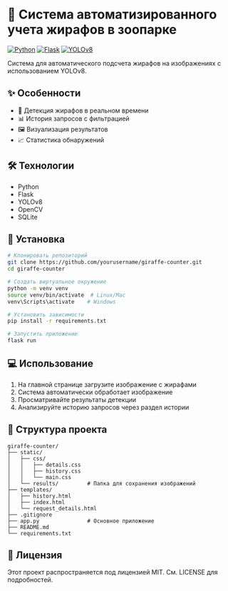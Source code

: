 # 🦒 Система автоматизированного учета жирафов в зоопарке

[![Python](https://img.shields.io/badge/Python-3.10%2B-blue)](https://python.org)
[![Flask](https://img.shields.io/badge/Flask-2.3.2-green)](https://flask.palletsprojects.com)
[![YOLOv8](https://img.shields.io/badge/YOLOv8-8.0.0-red)](https://ultralytics.com/yolov8)

Система для автоматического подсчета жирафов на изображениях с использованием YOLOv8.

## ✨ Особенности
- 🦒 Детекция жирафов в реальном времени
- 📊 История запросов с фильтрацией
- 🖼️ Визуализация результатов
- 📈 Статистика обнаружений

## 🛠️ Технологии
- Python
- Flask
- YOLOv8
- OpenCV
- SQLite

## 🚀 Установка
```bash
# Клонировать репозиторий
git clone https://github.com/yourusername/giraffe-counter.git
cd giraffe-counter

# Создать виртуальное окружение
python -m venv venv
source venv/bin/activate  # Linux/Mac
venv\Scripts\activate    # Windows

# Установить зависимости
pip install -r requirements.txt

# Запустить приложение
flask run
```

## 💻 Использование

1. На главной странице загрузите изображение с жирафами
2. Система автоматически обработает изображение
3. Просматривайте результаты детекции
4. Анализируйте историю запросов через раздел истории

## 📂 Структура проекта
```
giraffe-counter/
├── static/
│   ├── css/
│   │   ├── details.css
│   │   ├── history.css
│   │   └── main.css
│   └── results/         # Папка для сохранения изображений
├── templates/
│   ├── history.html
│   ├── index.html
│   └── request_details.html
├── .gitignore
├── app.py               # Основное приложение
├── README.md
└── requirements.txt
```

## 📜 Лицензия

Этот проект распространяется под лицензией MIT. См. LICENSE для подробностей.
